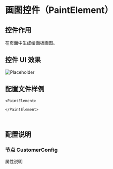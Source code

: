 # 画图控件（PaintElement）

## 控件作用

在页面中生成绘画板画图。

## 控件 UI 效果

![Placeholder](../images/.png)

## 配置文件样例

```
<PaintElement>

</PaintElement>



```

## 配置说明

### 节点 CustomerConfig

属性说明
